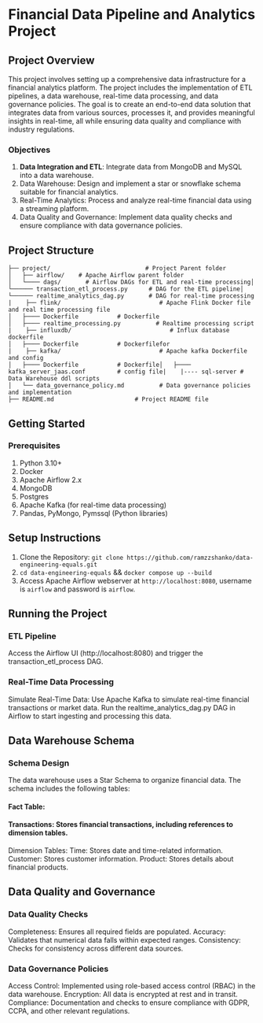 # Financial Data Pipeline and Analytics Project

## Project Overview

This project involves setting up a comprehensive data infrastructure for a financial analytics platform. The project includes the implementation of ETL pipelines, a data warehouse, real-time data processing, and data governance policies. The goal is to create an end-to-end data solution that integrates data from various sources, processes it, and provides meaningful insights in real-time, all while ensuring data quality and compliance with industry regulations.

### Objectives

1. **Data Integration and ETL**: Integrate data from MongoDB and MySQL into a data warehouse.
2. Data Warehouse: Design and implement a star or snowflake schema suitable for financial analytics.
3. Real-Time Analytics: Process and analyze real-time financial data using a streaming platform.
4. Data Quality and Governance: Implement data quality checks and ensure compliance with data governance policies.

## Project Structure

```
├── project/                           # Project Parent folder
│   ├── airflow/    # Apache Airflow parent folder
│   └──── dags/       # Airflow DAGs for ETL and real-time processing│   └────── transaction_etl_process.py      # DAG for the ETL pipeline│   └────── realtime_analytics_dag.py       # DAG for real-time processing
|    ├── flink/                            # Apache Flink Docker file and real time processing file
│   ├──── Dockerfile           # Dockerfile
│   ├──── realtime_processing.py          # Realtime processing script
|    ├── influxdb/                            # Influx database dockerfile
│   ├──── Dockerfile           # Dockerfilefor
|    ├── kafka/                            # Apache kafka Dockerfile and config
│   ├──── Dockerfile           # Dockerfile│   ├──── kafka_server_jaas.conf         # config file|    |---- sql-server # Data Warehouse ddl scripts
│   └── data_governance_policy.md          # Data governance policies and implementation
├── README.md                       # Project README file
```

## Getting Started

### Prerequisites

1. Python 3.10+
2. Docker
3. Apache Airflow 2.x
4. MongoDB
5. Postgres
6. Apache Kafka (for real-time data processing)
7. Pandas, PyMongo, Pymssql (Python libraries)

## Setup Instructions

1. Clone the Repository: `git clone https://github.com/ramzzshanko/data-engineering-equals.git`
2. `cd data-engineering-equals` && `docker compose up --build`
3. Access Apache Airflow webserver at `http://localhost:8080`, username is `airflow` and password is `airflow`.

## Running the Project

### ETL Pipeline

Access the Airflow UI (http://localhost:8080) and trigger the transaction_etl_process DAG.

### Real-Time Data Processing

Simulate Real-Time Data:
Use Apache Kafka to simulate real-time financial transactions or market data.
Run the realtime_analytics_dag.py DAG in Airflow to start ingesting and processing this data.

## Data Warehouse Schema

### Schema Design

The data warehouse uses a Star Schema to organize financial data. The schema includes the following tables:

#### Fact Table:

#### Transactions: Stores financial transactions, including references to dimension tables.

Dimension Tables:
Time: Stores date and time-related information.
Customer: Stores customer information.
Product: Stores details about financial products.

## Data Quality and Governance

### Data Quality Checks

Completeness: Ensures all required fields are populated.
Accuracy: Validates that numerical data falls within expected ranges.
Consistency: Checks for consistency across different data sources.

### Data Governance Policies

Access Control: Implemented using role-based access control (RBAC) in the data warehouse.
Encryption: All data is encrypted at rest and in transit.
Compliance: Documentation and checks to ensure compliance with GDPR, CCPA, and other relevant regulations.
